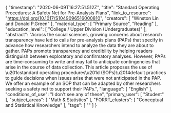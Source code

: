 {
    "timestamp": "2020-06-09T16:27:51.512Z",
    "title": "Standard Operating Procedures: A Safety Net for Pre-Analysis Plans",
    "link_to_resource": "https://doi.org/10.1017/S1049096516000810",
    "creators": [
        "Winston Lin and Donald P.Green"
    ],
    "material_type": [
        "Primary Source",
        "Reading"
    ],
    "education_level": [
        "College / Upper Division (Undergraduates)"
    ],
    "abstract": "Across the social sciences, growing concerns about research transparency have led to calls for pre-analysis plans (PAPs) that specify in advance how researchers intend to analyze the data they are about to gather. PAPs promote transparency and credibility by helping readers distinguish between exploratory and confirmatory analyses. However, PAPs are time-consuming to write and may fail to anticipate contingencies that arise in the course of data collection. This article proposes the use of \u201cstandard operating procedures\u201d (SOPs)\u2014default practices to guide decisions when issues arise that were not anticipated in the PAP. We offer an example of an SOP that can be adapted by other researchers seeking a safety net to support their PAPs.",
    "language": [
        "English"
    ],
    "conditions_of_use": "I don't see any of these",
    "primary_user": [
        "Student"
    ],
    "subject_areas": [
        "Math & Statistics"
    ],
    "FORRT_clusters": [
        "Conceptual and Statistical Knowledge"
    ],
    "tags": [
        ""
    ]
}